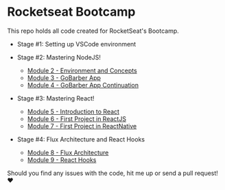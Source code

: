 # Rocketseat Bootcamp

This repo holds all code created for RocketSeat's Bootcamp.

- Stage #1: Setting up VSCode environment

- Stage #2: Mastering NodeJS!

  - [Module 2 - Environment and Concepts](stage2/module2)
  - [Module 3 - GoBarber App](stage2/module3)
  - [Module 4 - GoBarber App Continuation](stage2/module4)

- Stage #3: Mastering React!

  - [Module 5 - Introduction to React](stage3/module5)
  - [Module 6 - First Project in ReactJS](stage3/module6)
  - [Module 7 - First Project in ReactNative](stage3/module7)

- Stage #4: Flux Architecture and React Hooks
  - [Module 8 - Flux Architecture](stage4/module8)
  - [Module 9 - React Hooks](stage4/module9)

Should you find any issues with the code, hit me up or send a pull request! :heart:
